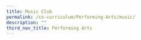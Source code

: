```yaml
---
title: Music Club
permalink: /co-curriculum/Performing-Arts/music/
description: ""
third_nav_title: Performing Arts
---
```

